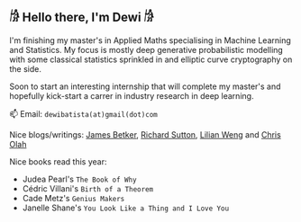 ## 𓀙 Hello there, I'm Dewi 𓀙

I'm finishing my master's in Applied Maths specialising in Machine Learning and Statistics. My focus is mostly deep generative probabilistic modelling with some classical statistics sprinkled in and elliptic curve cryptography on the side.

Soon to start an interesting internship that will complete my master's and hopefully kick-start a carrer in industry research in deep learning.

📫 Email: `dewibatista(at)gmail(dot)com`

Nice blogs/writings: [James Betker](https://nonint.com/), [Richard Sutton](http://incompleteideas.net/), [Lilian Weng](https://lilianweng.github.io/) and [Chris Olah](https://colah.github.io/)

Nice books read this year:
- Judea Pearl's `The Book of Why`
- Cédric Villani's `Birth of a Theorem`
- Cade Metz's `Genius Makers`
- Janelle Shane's `You Look Like a Thing and I Love You`